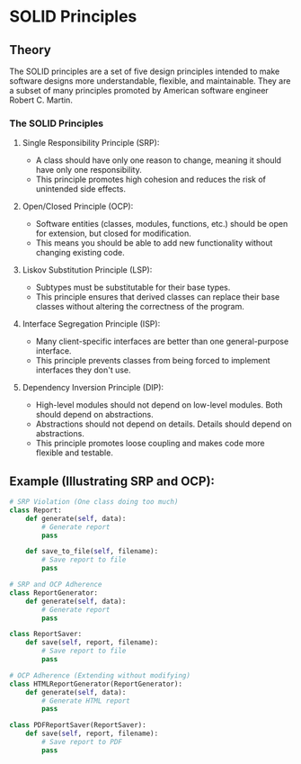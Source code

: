 # SOLID Principles

## Theory

The SOLID principles are a set of five design principles intended to make software designs more understandable, flexible, and maintainable. They are a subset of many principles promoted by American software engineer Robert C. Martin.

### The SOLID Principles

1. Single Responsibility Principle (SRP):

   - A class should have only one reason to change, meaning it should have only one responsibility.
   - This principle promotes high cohesion and reduces the risk of unintended side effects.

2. Open/Closed Principle (OCP):

   - Software entities (classes, modules, functions, etc.) should be open for extension, but closed for modification.
   - This means you should be able to add new functionality without changing existing code.

3. Liskov Substitution Principle (LSP):

   - Subtypes must be substitutable for their base types.
   - This principle ensures that derived classes can replace their base classes without altering the correctness of the program.

4. Interface Segregation Principle (ISP):

   - Many client-specific interfaces are better than one general-purpose interface.
   - This principle prevents classes from being forced to implement interfaces they don't use.

5. Dependency Inversion Principle (DIP):

   - High-level modules should not depend on low-level modules. Both should depend on abstractions.
   - Abstractions should not depend on details. Details should depend on abstractions.
   - This principle promotes loose coupling and makes code more flexible and testable.

## Example (Illustrating SRP and OCP):

```python
# SRP Violation (One class doing too much)
class Report:
    def generate(self, data):
        # Generate report
        pass

    def save_to_file(self, filename):
        # Save report to file
        pass

# SRP and OCP Adherence
class ReportGenerator:
    def generate(self, data):
        # Generate report
        pass

class ReportSaver:
    def save(self, report, filename):
        # Save report to file
        pass

# OCP Adherence (Extending without modifying)
class HTMLReportGenerator(ReportGenerator):
    def generate(self, data):
        # Generate HTML report
        pass

class PDFReportSaver(ReportSaver):
    def save(self, report, filename):
        # Save report to PDF
        pass
```
